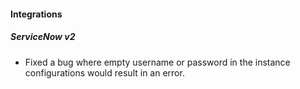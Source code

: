
#### Integrations
##### ServiceNow v2
- Fixed a bug where empty username or password in the instance configurations would result in an error.

